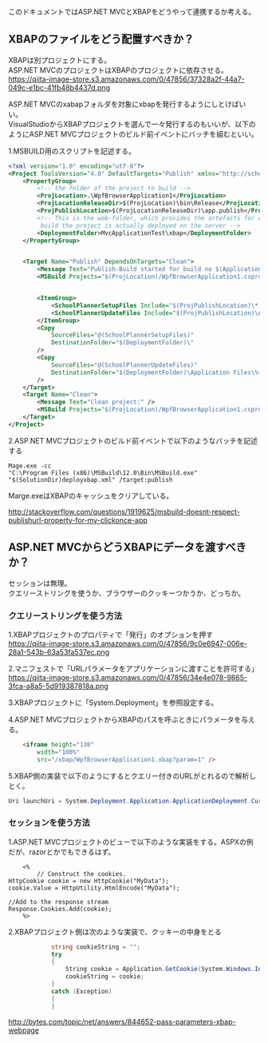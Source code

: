 このドキュメントではASP.NET MVCとXBAPをどうやって連携するか考える。  
  
## XBAPのファイルをどう配置すべきか？  
XBAPは別プロジェクトにする。  
ASP.NET MVCのプロジェクトはXBAPのプロジェクトに依存させる。  
https://qiita-image-store.s3.amazonaws.com/0/47856/37328a2f-44a7-049c-e1bc-41fb48b4437d.png  
  
ASP.NET MVCのxabapフォルダを対象にxbapを発行するようにしとけばいい。  
VisualStudioからXBAPプロジェクトを選んで一々発行するのもいいが、以下のようにASP.NET MVCプロジェクトのビルド前イベントにバッチを組むといい。  
  
1.MSBUILD用のスクリプトを記述する。  
  
```xml
<?xml version="1.0" encoding="utf-8"?>
<Project ToolsVersion="4.0" DefaultTargets="Publish" xmlns="http://schemas.microsoft.com/developer/msbuild/2003">
    <PropertyGroup>
        <!-- the folder of the project to build -->
        <ProjLocation>.\WpfBrowserApplication1</ProjLocation>
        <ProjLocationReleaseDir>$(ProjLocation)\bin\Release</ProjLocationReleaseDir>
        <ProjPublishLocation>$(ProjLocationReleaseDir)\app.publish</ProjPublishLocation>
        <!-- This is the web-folder, which provides the artefacts for click-once. After this
         build the project is actually deployed on the server -->
        <DeploymentFolder>MvcApplicationTest\xbap</DeploymentFolder>
    </PropertyGroup>


    <Target Name="Publish" DependsOnTargets="Clean">
        <Message Text="Publish-Build started for build no $(ApplicationRevision)" />
        <MSBuild Projects="$(ProjLocation)/WpfBrowserApplication1.csproj" Properties="Configuration=Release" Targets="Publish"/>   


        <ItemGroup>
            <SchoolPlannerSetupFiles Include="$(ProjPublishLocation)\*.*"/>
            <SchoolPlannerUpdateFiles Include="$(ProjPublishLocation)\Application Files\**\*.*"/>
        </ItemGroup>
        <Copy
            SourceFiles="@(SchoolPlannerSetupFiles)"
            DestinationFolder="$(DeploymentFolder)\"
        />
        <Copy
            SourceFiles="@(SchoolPlannerUpdateFiles)"
            DestinationFolder="$(DeploymentFolder)\Application Files\%(RecursiveDir)"
        />      
    </Target>
    <Target Name="Clean">   
        <Message Text="Clean project:" />
        <MSBuild Projects="$(ProjLocation)/WpfBrowserApplication1.csproj" Properties="Configuration=Release" Targets="Clean"/>
    </Target>       
</Project>
```  
  
2.ASP.NET MVCプロジェクトのビルド前イベントで以下のようなバッチを記述する  
  
```
Mage.exe -cc
"C:\Program Files (x86)\MSBuild\12.0\Bin\MSBuild.exe" "$(SolutionDir)deployxbap.xml" /target:publish
```  
  
Marge.exeはXBAPのキャッシュをクリアしている。  
  
http://stackoverflow.com/questions/1919625/msbuild-doesnt-respect-publishurl-property-for-my-clickonce-app  
  
## ASP.NET MVCからどうXBAPにデータを渡すべきか？  
セッションは無理。  
クエリーストリングを使うか、ブラウザーのクッキーつかうか、どっちか。  
  
### クエリーストリングを使う方法  
1.XBAPプロジェクトのプロパティで「発行」のオプションを押す  
https://qiita-image-store.s3.amazonaws.com/0/47856/9c0e6947-006e-28a1-543b-63a53fa537ec.png  
  
2.マニフェストで「URLパラメータをアプリケーションに渡すことを許可する」  
https://qiita-image-store.s3.amazonaws.com/0/47856/34e4e078-9865-3fca-a8a5-5d919387818a.png  
  
3.XBAPプロジェクトに「System.Deployment」を参照設定する。  
  
4.ASP.NET MVCプロジェクトからXBAPのパスを呼ぶときにパラメータを与える。  
  
```html
    <iframe height="130"
        width="100%"
        src="/xbap/WpfBrowserApplication1.xbap?param=1" />
```  
  
5.XBAP側の実装で以下のようにするとクエリー付きのURLがとれるので解析しとく。  
  
```csharp
Uri launchUri = System.Deployment.Application.ApplicationDeployment.CurrentDeployment.ActivationUri;
```  
  
### セッションを使う方法  
  
1.ASP.NET MVCプロジェクトのビューで以下のような実装をする。ASPXの例だが、razorとかでもできるはず。  
  
```aspx-cs
    <%
        // Construct the cookies.
HttpCookie cookie = new HttpCookie("MyData");
cookie.Value = HttpUtility.HtmlEncode("MyData");

//Add to the response stream
Response.Cookies.Add(cookie);
    %>
```  
  
2.XBAPプロジェクト側は次のような実装で、クッキーの中身をとる  
  
```csharp
            string cookieString = "";
            try
            {
                String cookie = Application.GetCookie(System.Windows.Interop.BrowserInteropHelper.Source);
                cookieString = cookie;
            }
            catch (Exception)
            {
            }
```  
  
http://bytes.com/topic/net/answers/844652-pass-parameters-xbap-webpage  
